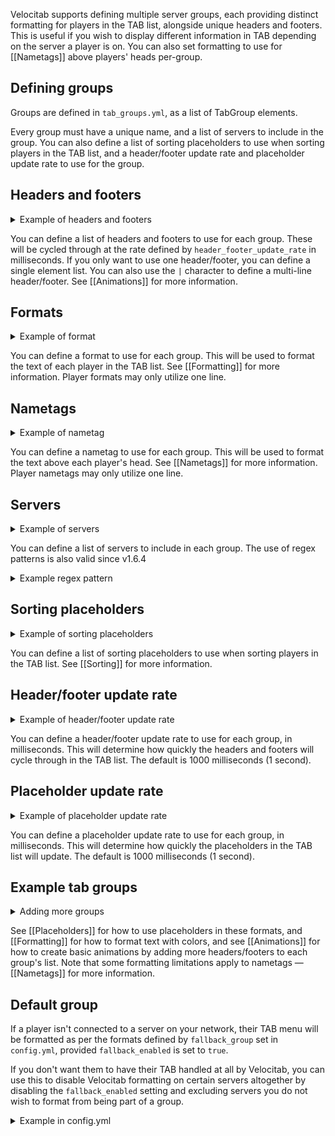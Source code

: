 Velocitab supports defining multiple server groups, each providing distinct formatting for players in the TAB list,
alongside unique headers and footers. This is useful if you wish to display different information in TAB depending on
the server a player is on. You can also set formatting to use for [[Nametags]] above players' heads per-group.

## Defining groups

Groups are defined in `tab_groups.yml`, as a list of TabGroup elements.

Every group must have a unique name, and a list of servers to include in the group. You can also define a list of
sorting placeholders to use when sorting players in the TAB list, and a header/footer update rate and placeholder update
rate to use for the group.

## Headers and footers

<details>
<summary>Example of headers and footers</summary>

```yaml
  headers:
    - '<rainbow>Running Velocitab by William278 & AlexDev_</rainbow>'
  footers:
    - '<gray>There are currently %players_online%/%max_players_online% players online</gray>'
```

</details>

You can define a list of headers and footers to use for each group. These will be cycled through at the rate defined
by `header_footer_update_rate` in milliseconds. If you only want to use one header/footer, you can define a single
element list. You can also use the `|` character to define a multi-line header/footer. See [[Animations]] for more
information.

## Formats

<details>
<summary>Example of format</summary>

```yaml
  format: '<gray>[%server%] %prefix%%username%</gray>'
```

</details>

You can define a format to use for each group. This will be used to format the text of each player in the TAB list.
See [[Formatting]] for more information.
Player formats may only utilize one line.

## Nametags

<details>
<summary>Example of nametag</summary>

```yaml
  nametag:
    prefix: '<white>%prefix%</white>'
    suffix: '<white>%suffix%</white>'
```

</details>

You can define a nametag to use for each group. This will be used to format the text above each player's head.
See [[Nametags]] for more information.
Player nametags may only utilize one line.

## Servers

<details>
<summary>Example of servers</summary>

```yaml
  servers:
    - lobby
    - survival
    - creative
    - minigames
    - skyblock
    - prison
    - hub
```

</details>

You can define a list of servers to include in each group.
The use of regex patterns is also valid since v1.6.4

<details>
<summary>Example regex pattern</summary>

```yaml
servers:
  - ^lobby-\d+$
```
This will include all servers starting with `lobby-` and ending with any integer

</details>

## Sorting placeholders

<details>
<summary>Example of sorting placeholders</summary>

```yaml
  sorting_placeholders:
    - '%role_weight%'
    - '%username_lower%'
```

</details>

You can define a list of sorting placeholders to use when sorting players in the TAB list. See [[Sorting]] for more
information.

## Header/footer update rate

<details>
<summary>Example of header/footer update rate</summary>

```yaml
  header_footer_update_rate: 1000
```

</details>

You can define a header/footer update rate to use for each group, in milliseconds. This will determine how quickly the
headers and footers will cycle through in the TAB list. The default is 1000 milliseconds (1 second).

## Placeholder update rate

<details>
<summary>Example of placeholder update rate</summary>

```yaml
  placeholder_update_rate: 1000
```

</details>

You can define a placeholder update rate to use for each group, in milliseconds. This will determine how quickly the
placeholders in the TAB list will update. The default is 1000 milliseconds (1 second).


## Example tab groups

<details>

<summary>Adding more groups</summary>

```yaml
groups:
  - name: lobbies
    headers:
      - '<rainbow:!2>Running Velocitab by William278 & AlexDev_ on Lobbies!</rainbow>'
    footers:
      - '<gray>There are currently %players_online%/%max_players_online% players online</gray>'
    format: '<gray>[%server%] %prefix%%username%</gray>'
    servers:
      - lobby
      - hub
      - minigames
      - creative
      - survival
    sorting_placeholders:
      - '%role_weight%'
      - '%username_lower%'
    header_footer_update_rate: 1000
    placeholder_update_rate: 1000
  - name: creative
    headers:
      - '<rainbow:!2>Running Velocitab by William278 & AlexDev_ on Creative!</rainbow>'
    footers:
      - '<gray>There are currently %players_online%/%max_players_online% players online</gray>'
    format: '<gray>[%server%] %prefix%%username%</gray>'
    servers:
      - creative
    sorting_placeholders:
      - '%role_weight%'
      - '%username_lower%'
    header_footer_update_rate: 1000
    placeholder_update_rate: 1000
  - name: survival
    headers:
      - '<rainbow:!2>Running Velocitab by William278 & AlexDev_ on Survival!</rainbow>'
    footers:
      - '<gray>There are currently %players_online%/%max_players_online% players online</gray>'
    format: '<gray>[%server%] %prefix%%username%</gray>'
    servers:
      - survival
    sorting_placeholders:
      - '%role_weight%'
      - '%username_lower%'
    header_footer_update_rate: 1000
    placeholder_update_rate: 1000
  ```

</details>

See [[Placeholders]] for how to use placeholders in these formats, and [[Formatting]] for how to format text with
colors, and see [[Animations]] for how to create basic animations by adding more headers/footers to each group's list.
Note that some formatting limitations apply to nametags &mdash; [[Nametags]] for more information.

## Default group

If a player isn't connected to a server on your network, their TAB menu will be formatted as per the formats defined
by `fallback_group` set in `config.yml`, provided `fallback_enabled` is set to `true`.

If you don't want them to have their TAB handled at all by Velocitab, you can use this to disable Velocitab formatting
on certain servers altogether by disabling the `fallback_enabled` setting and excluding servers you do not wish to
format from being part of a group.

<details>
<summary>Example in config.yml</summary>

```yaml
# All servers which are not in other groups will be put in the fallback group.
# "false" will exclude them from Velocitab.
fallback_enabled: true
# The formats to use for the fallback group.
fallback_group: 'lobbies'
```

</details>
